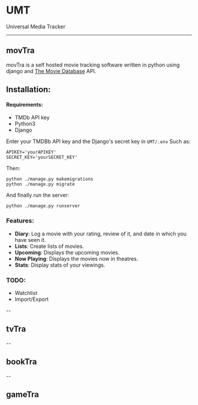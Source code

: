 # UMT
Universal Media Tracker

---
## movTra

movTra is a self hosted movie tracking software written in python using django and [The Movie Database](https://www.themoviedb.org/) API.

## Installation:
#### Requirements:
* TMDb API key
* Python3
* Django

Enter your TMDBb API key and the Django's secret key in `UMT/.env`
Such as:
```
APIKEY='yourAPIKEY'
SECRET_KEY='yourSECRET_KEY'
```
Then:
```
python ./manage.py makemigrations
python ./manage.py migrate
```
And finally run the server:
```
python ./manage.py runserver
```

### Features:
* **Diary**: Log a movie with your rating, review of it, and date in which you have seen it.
* **Lists**: Create lists of movies.
* **Upcoming**: Displays the upcoming movies.
* **Now Playing**: Displays the movies now in theatres.
* **Stats**: Display stats of your viewings.

### TODO:
* Watchlist
* Import/Export

--
## tvTra
--
## bookTra
--
## gameTra
